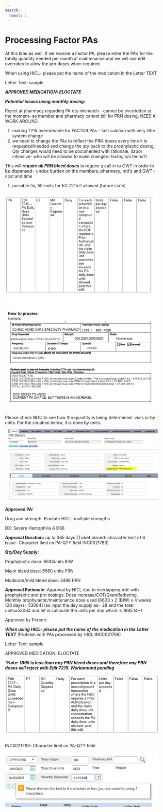 ```yaml
---
search:
  boost: 1
---
```


# Processing Factor PAs

At this time as well, if we receive a Factor PA, please enter the PA’s for the totally quantity needed per month at maintenance and we will use edit overrides to allow the prn doses when required. 

When using HICL- please put the name of the medication in the Letter TEXT 

Letter Text: sample

***APPROVED MEDICATION: ELOCTATE***

***Potential issues using monthly dosing:***

Reject at pharmacy regarding PA qty mismatch - cannot be overridden at the moment- so member and pharmacy cannot bill for PRN dosing.  NEED A WORK AROUND. 
1. making 7215 overrideable for FACTOR PAs - fast solution with very little system change
2. we need to change the PAs to reflect the PRN doses every time it is requested/needed and change the qty back to the prophylactic dosing.  Qty changes would need to be documented with rationale.  (labor intensive- who will be allowed to make changes- techs, o/n techs?)

This will ***require all PRN bleed doses*** to require a call in to GWT in order to be dispensed= undue burden on the members, pharmacy, md's and GWT= cost and time  
1. possible fix, fill limits for EO 7215 if allowed (future state)
  
![Alt text](processing_factor_pas_1.png)

Please check NDC to see how the quantity is being determined- vials or by units.  For the situation below, it is done by units. 

![Alt text](processing_factor_pas_2.png)

**Approved PA:**

Drug and strength: Eloctate HICL- multiple strengths

DX: Severe Hemophilia A D66

**Approval Duration:** up to 365 days (Ticket placed: character limit of 6 issue- Character limit on PA-QTY field INC0021783)

**Qty/Day Supply:**

Prophylactic dose: 6633units BIW

Major bleed dose: 6560 units PRN

Moderate/mild bleed dose: 3498 PRN

**Approval Rationale:** Approval by HICL due to overlapping ndc with prophylactic and prn dosings.  Dose increase/COT/Grandfathering.  
Monthly prophylactic/maintenance dose used [6633 x 2 (BIW) x 4 weeks (28 days)= 53064]
(so input the day supply as= 28 and the total units=53064 and let in calculate the units per day which is 1895.14*)

Approved by Person: 

***When using HICL- please put the name of the medication in the Letter TEXT*** (Problem with PAs processed by HICL INC0021786)

Letter Text: sample

APPROVED MEDICATION: ELOCTATE

***Note: *1895 is less than any PRN bleed doses and therefore any PRN doses will reject with Edit 7215.  Workaround pending***

![Alt text](processing_factor_pas_3.png)

INC0021783- Character limit on PA-QTY field

![Alt text](processing_factor_pas_4.png)
